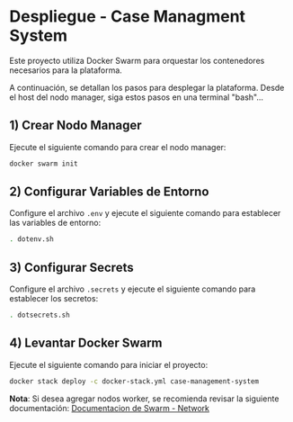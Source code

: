 # Despliegue - Case Managment System
Este proyecto utiliza Docker Swarm para orquestar los contenedores necesarios para la plataforma.

A continuación, se detallan los pasos para desplegar la plataforma. Desde el host del nodo manager, siga estos pasos en una terminal "bash"...

## 1) Crear Nodo Manager
Ejecute el siguiente comando para crear el nodo manager:
```bash
docker swarm init
```

## 2) Configurar Variables de Entorno
Configure el archivo `.env` y ejecute el siguiente comando para establecer las variables de entorno:
```bash
. dotenv.sh
```

## 3) Configurar Secrets
Configure el archivo `.secrets` y ejecute el siguiente comando para establecer los secretos:
```bash
. dotsecrets.sh
```

## 4) Levantar Docker Swarm
Ejecute el siguiente comando para iniciar el proyecto:
```bash
docker stack deploy -c docker-stack.yml case-management-system
```

**Nota**: Si desea agregar nodos worker, se recomienda revisar la siguiente documentación:
[Documentacion de Swarm - Network](https://docs.docker.com/engine/swarm/networking/)
